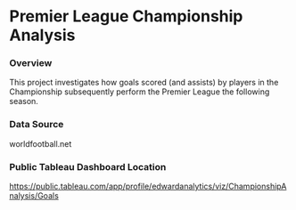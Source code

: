 
# Premier League Championship Analysis

### Overview
This project investigates how goals scored (and assists) by players in the Championship subsequently perform the Premier League the following season.

### Data Source
worldfootball.net

### Public Tableau Dashboard Location
https://public.tableau.com/app/profile/edwardanalytics/viz/ChampionshipAnalysis/Goals